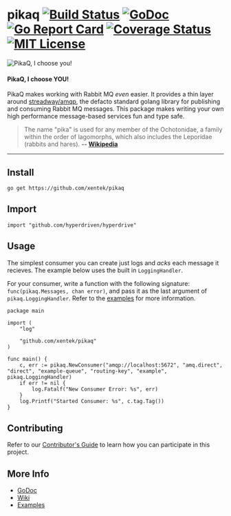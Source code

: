# pikaq [![Build Status](https://travis-ci.org/xentek/pikaq.svg?branch=master)](https://travis-ci.org/xentek/pikaq) [![GoDoc](https://godoc.org/github.com/xentek/pikaq?status.svg)](https://godoc.org/github.com/xentek/pikaq) [![Go Report Card](https://goreportcard.com/badge/github.com/xentek/pikaq)](https://goreportcard.com/report/github.com/xentek/pikaq) [![Coverage Status](https://coveralls.io/repos/github/xentek/pikaq/badge.svg)](https://coveralls.io/github/xentek/pikaq) [![MIT License](https://img.shields.io/badge/license-MIT-blue.svg)](https://github.com/xentek/pikaq/blob/master/LICENSE) 

![PikaQ, I choose you!](http://xentek-images.s3.amazonaws.com/pikachu-and-ash.png "PikaQ, I choose you!")

#### __PikaQ, I choose YOU!__

PikaQ makes working with Rabbit MQ _even_ easier. It provides a thin layer around [streadway/amqp](https://github.com/streadway/amqp), the defacto standard golang library for publishing and consuming Rabbit MQ messages. This package makes writing your own high performance message-based services fun and type safe.

> The name "pika" is used for any member of the Ochotonidae, a family within the order of lagomorphs, which also includes the Leporidae (rabbits and hares).
> __-- [Wikipedia](https://en.wikipedia.org/wiki/Pika)__

---

## Install

    go get https://github.com/xentek/pikaq

## Import

    import "github.com/hyperdriven/hyperdrive"

## Usage

The simplest consumer you can create just logs and _acks_ each message it recieves. The example below uses the built in `LoggingHandler`. 

For your consumer, write a function with the following signature: `func(pikaq.Messages, chan error)`, and pass it as the last argument of `pikaq.LoggingHandler`. Refer to the [examples](_examples) for more information.

```golang
package main

import (
	"log"

	"github.com/xentek/pikaq"
)

func main() {
	c, err := pikaq.NewConsumer("amqp://localhost:5672", "amq.direct", "direct", "example-queue", "routing-key", "example", pikaq.LoggingHandler)
	if err != nil {
		log.Fatalf("New Consumer Error: %s", err)
	}
	log.Printf("Started Consumer: %s", c.tag.Tag())
}
```
## Contributing

Refer to our [Contributor's Guide](CONTRIBUTING.md) to learn how you can participate in this project.

## More Info

  - [GoDoc](https://godoc.org/github.com/xentek/pikaq)
  - [Wiki](https://github.com/xentek/pikaq/wiki)
  - [Examples](_examples)
